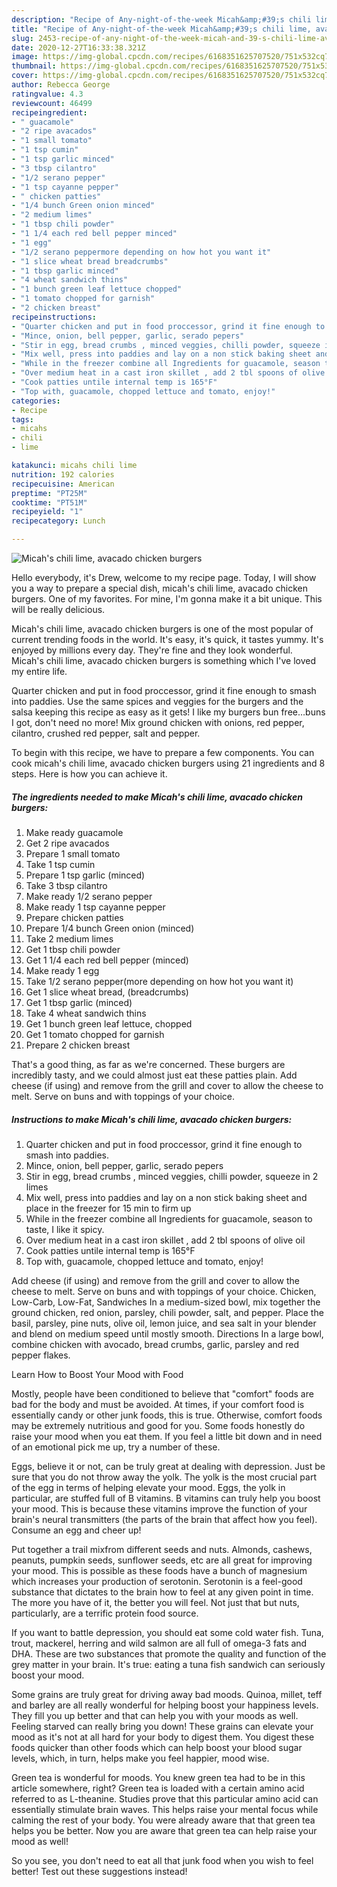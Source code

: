 ```yaml
---
description: "Recipe of Any-night-of-the-week Micah&amp;#39;s chili lime, avacado chicken burgers"
title: "Recipe of Any-night-of-the-week Micah&amp;#39;s chili lime, avacado chicken burgers"
slug: 2453-recipe-of-any-night-of-the-week-micah-and-39-s-chili-lime-avacado-chicken-burgers
date: 2020-12-27T16:33:38.321Z
image: https://img-global.cpcdn.com/recipes/6168351625707520/751x532cq70/micahs-chili-lime-avacado-chicken-burgers-recipe-main-photo.jpg
thumbnail: https://img-global.cpcdn.com/recipes/6168351625707520/751x532cq70/micahs-chili-lime-avacado-chicken-burgers-recipe-main-photo.jpg
cover: https://img-global.cpcdn.com/recipes/6168351625707520/751x532cq70/micahs-chili-lime-avacado-chicken-burgers-recipe-main-photo.jpg
author: Rebecca George
ratingvalue: 4.3
reviewcount: 46499
recipeingredient:
- " guacamole"
- "2 ripe avacados"
- "1 small tomato"
- "1 tsp cumin"
- "1 tsp garlic minced"
- "3 tbsp cilantro"
- "1/2 serano pepper"
- "1 tsp cayanne pepper"
- " chicken patties"
- "1/4 bunch Green onion minced"
- "2 medium limes"
- "1 tbsp chili powder"
- "1 1/4 each red bell pepper minced"
- "1 egg"
- "1/2 serano peppermore depending on how hot you want it"
- "1 slice wheat bread breadcrumbs"
- "1 tbsp garlic minced"
- "4 wheat sandwich thins"
- "1 bunch green leaf lettuce chopped"
- "1 tomato chopped for garnish"
- "2 chicken breast"
recipeinstructions:
- "Quarter chicken and put in food proccessor, grind it fine enough to smash into paddies."
- "Mince, onion, bell pepper, garlic, serado pepers"
- "Stir in egg, bread crumbs , minced veggies, chilli powder, squeeze in 2  limes"
- "Mix well, press into paddies and lay on a non stick baking sheet and place in the freezer for 15 min to firm up"
- "While in the freezer combine all Ingredients for guacamole, season to taste, I like it spicy."
- "Over medium heat in a cast iron skillet , add 2 tbl spoons of olive oil"
- "Cook patties untile internal temp is 165°F"
- "Top with, guacamole, chopped lettuce and tomato, enjoy!"
categories:
- Recipe
tags:
- micahs
- chili
- lime

katakunci: micahs chili lime 
nutrition: 192 calories
recipecuisine: American
preptime: "PT25M"
cooktime: "PT51M"
recipeyield: "1"
recipecategory: Lunch

---
```



![Micah&#39;s chili lime, avacado chicken burgers](https://img-global.cpcdn.com/recipes/6168351625707520/751x532cq70/micahs-chili-lime-avacado-chicken-burgers-recipe-main-photo.jpg)

Hello everybody, it's Drew, welcome to my recipe page. Today, I will show you a way to prepare a special dish, micah&#39;s chili lime, avacado chicken burgers. One of my favorites. For mine, I'm gonna make it a bit unique. This will be really delicious.

Micah&#39;s chili lime, avacado chicken burgers is one of the most popular of current trending foods in the world. It's easy, it's quick, it tastes yummy. It's enjoyed by millions every day. They're fine and they look wonderful. Micah&#39;s chili lime, avacado chicken burgers is something which I've loved my entire life.

Quarter chicken and put in food proccessor, grind it fine enough to smash into paddies. Use the same spices and veggies for the burgers and the salsa keeping this recipe as easy as it gets! I like my burgers bun free…buns I got, don&#39;t need no more! Mix ground chicken with onions, red pepper, cilantro, crushed red pepper, salt and pepper.


To begin with this recipe, we have to prepare a few components. You can cook micah&#39;s chili lime, avacado chicken burgers using 21 ingredients and 8 steps. Here is how you can achieve it.

<!--inarticleads1-->

##### The ingredients needed to make Micah&#39;s chili lime, avacado chicken burgers:

1. Make ready  guacamole
1. Get 2 ripe avacados
1. Prepare 1 small tomato
1. Take 1 tsp cumin
1. Prepare 1 tsp garlic (minced)
1. Take 3 tbsp cilantro
1. Make ready 1/2 serano pepper
1. Make ready 1 tsp cayanne pepper
1. Prepare  chicken patties
1. Prepare 1/4 bunch Green onion (minced)
1. Take 2 medium limes
1. Get 1 tbsp chili powder
1. Get 1 1/4 each red bell pepper (minced)
1. Make ready 1 egg
1. Take 1/2 serano pepper(more depending on how hot you want it)
1. Get 1 slice wheat bread, (breadcrumbs)
1. Get 1 tbsp garlic (minced)
1. Take 4 wheat sandwich thins
1. Get 1 bunch green leaf lettuce, chopped
1. Get 1 tomato chopped for garnish
1. Prepare 2 chicken breast


That&#39;s a good thing, as far as we&#39;re concerned. These burgers are incredibly tasty, and we could almost just eat these patties plain. Add cheese (if using) and remove from the grill and cover to allow the cheese to melt. Serve on buns and with toppings of your choice. 

<!--inarticleads2-->

##### Instructions to make Micah&#39;s chili lime, avacado chicken burgers:

1. Quarter chicken and put in food proccessor, grind it fine enough to smash into paddies.
1. Mince, onion, bell pepper, garlic, serado pepers
1. Stir in egg, bread crumbs , minced veggies, chilli powder, squeeze in 2  limes
1. Mix well, press into paddies and lay on a non stick baking sheet and place in the freezer for 15 min to firm up
1. While in the freezer combine all Ingredients for guacamole, season to taste, I like it spicy.
1. Over medium heat in a cast iron skillet , add 2 tbl spoons of olive oil
1. Cook patties untile internal temp is 165°F
1. Top with, guacamole, chopped lettuce and tomato, enjoy!


Add cheese (if using) and remove from the grill and cover to allow the cheese to melt. Serve on buns and with toppings of your choice. Chicken, Low-Carb, Low-Fat, Sandwiches In a medium-sized bowl, mix together the ground chicken, red onion, parsley, chili powder, salt, and pepper. Place the basil, parsley, pine nuts, olive oil, lemon juice, and sea salt in your blender and blend on medium speed until mostly smooth. Directions In a large bowl, combine chicken with avocado, bread crumbs, garlic, parsley and red pepper flakes. 

Learn How to Boost Your Mood with Food


Mostly, people have been conditioned to believe that "comfort" foods are bad for the body and must be avoided. At times, if your comfort food is essentially candy or other junk foods, this is true. Otherwise, comfort foods may be extremely nutritious and good for you. Some foods honestly do raise your mood when you eat them. If you feel a little bit down and in need of an emotional pick me up, try a number of these.

Eggs, believe it or not, can be truly great at dealing with depression. Just be sure that you do not throw away the yolk. The yolk is the most crucial part of the egg in terms of helping elevate your mood. Eggs, the yolk in particular, are stuffed full of B vitamins. B vitamins can truly help you boost your mood. This is because these vitamins improve the function of your brain's neural transmitters (the parts of the brain that affect how you feel). Consume an egg and cheer up!

Put together a trail mixfrom different seeds and nuts. Almonds, cashews, peanuts, pumpkin seeds, sunflower seeds, etc are all great for improving your mood. This is possible as these foods have a bunch of magnesium which increases your production of serotonin. Serotonin is a feel-good substance that dictates to the brain how to feel at any given point in time. The more you have of it, the better you will feel. Not just that but nuts, particularly, are a terrific protein food source.

If you want to battle depression, you should eat some cold water fish. Tuna, trout, mackerel, herring and wild salmon are all full of omega-3 fats and DHA. These are two substances that promote the quality and function of the grey matter in your brain. It's true: eating a tuna fish sandwich can seriously boost your mood. 

Some grains are truly great for driving away bad moods. Quinoa, millet, teff and barley are all really wonderful for helping boost your happiness levels. They fill you up better and that can help you with your moods as well. Feeling starved can really bring you down! These grains can elevate your mood as it's not at all hard for your body to digest them. You digest these foods quicker than other foods which can help boost your blood sugar levels, which, in turn, helps make you feel happier, mood wise.

Green tea is wonderful for moods. You knew green tea had to be in this article somewhere, right? Green tea is loaded with a certain amino acid referred to as L-theanine. Studies prove that this particular amino acid can essentially stimulate brain waves. This helps raise your mental focus while calming the rest of your body. You were already aware that that green tea helps you be better. Now you are aware that green tea can help raise your mood as well!

So you see, you don't need to eat all that junk food when you wish to feel better! Test out  these suggestions  instead!

